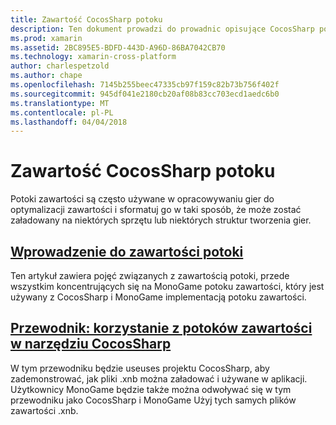 ```yaml
---
title: Zawartość CocosSharp potoku
description: Ten dokument prowadzi do prowadnic opisujące CocosSharp potoku zawartości.
ms.prod: xamarin
ms.assetid: 2BC895E5-BDFD-443D-A96D-86BA7042CB70
ms.technology: xamarin-cross-platform
author: charlespetzold
ms.author: chape
ms.openlocfilehash: 7145b255beec47335cb97f159c82b73b756f402f
ms.sourcegitcommit: 945df041e2180cb20af08b83cc703ecd1aedc6b0
ms.translationtype: MT
ms.contentlocale: pl-PL
ms.lasthandoff: 04/04/2018
---
```

# <a name="cocossharp-content-pipeline"></a>Zawartość CocosSharp potoku

Potoki zawartości są często używane w opracowywaniu gier do optymalizacji zawartości i sformatuj go w taki sposób, że może zostać załadowany na niektórych sprzętu lub niektórych struktur tworzenia gier.

##  <a name="introduction-to-content-pipelinesgraphics-gamescocossharpcontent-pipelineintroductionmd"></a>[Wprowadzenie do zawartości potoki](~/graphics-games/cocossharp/content-pipeline/introduction.md)

Ten artykuł zawiera pojęć związanych z zawartością potoki, przede wszystkim koncentrujących się na MonoGame potoku zawartości, który jest używany z CocosSharp i MonoGame implementacją potoku zawartości.

##  <a name="walkthrough--using-the-content-pipeline-with-cocossharpgraphics-gamescocossharpcontent-pipelinewalkthroughmd"></a>[Przewodnik: korzystanie z potoków zawartości w narzędziu CocosSharp](~/graphics-games/cocossharp/content-pipeline/walkthrough.md)

W tym przewodniku będzie useuses projektu CocosSharp, aby zademonstrować, jak pliki .xnb można załadować i używane w aplikacji.  Użytkownicy MonoGame będzie także można odwoływać się w tym przewodniku jako CocosSharp i MonoGame Użyj tych samych plików zawartości .xnb.  
